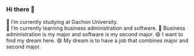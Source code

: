 ### Hi there 👋

<!--
**anjijj/anjijj** is a ✨ _special_ ✨ repository because its `README.md` (this file) appears on your GitHub profile.

Here are some ideas to get you started:

- 🔭 I’m currently working on ...
- 🌱 I’m currently learning ...
- 👯 I’m looking to collaborate on ...
- 🤔 I’m looking for help with ...
- 💬 Ask me about ...
- 📫 How to reach me: ...
- 😄 Pronouns: ...
- ⚡ Fun fact: ...
-->
🔭 I’m currently studying at Gachon University.<br>
🌱 I’m currently learning business administration and software.
🔭 Business administration is my major and software is my second major.
😄 I want to find my dream here.
😄 My dream is to have a job that combines major and second major.
